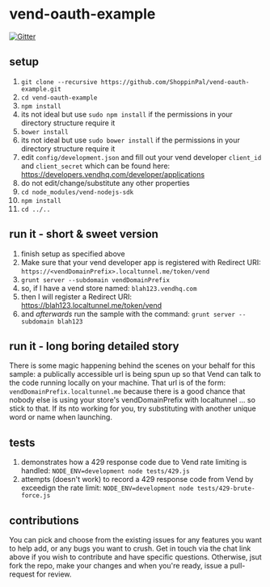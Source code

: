 # vend-oauth-example

[![Gitter](https://badges.gitter.im/Join%20Chat.svg)](https://gitter.im/shoppinpal/vend-oauth-example?utm_source=badge&utm_medium=badge&utm_campaign=pr-badge&utm_content=badge)

## setup
1. `git clone --recursive https://github.com/ShoppinPal/vend-oauth-example.git`
2. `cd vend-oauth-example`
3. `npm install`
  1. its not ideal but use `sudo npm install` if the permissions in your directory structure require it
4. `bower install`
  1. its not ideal but use `sudo bower install` if the permissions in your directory structure require it
5. edit `config/development.json` and fill out your vend developer `client_id` and `client_secret` which can be found here: https://developers.vendhq.com/developer/applications
  1. do not edit/change/substitute any other properties
7. `cd node_modules/vend-nodejs-sdk`
8. `npm install`
9. `cd ../..`

## run it - short & sweet version
1. finish setup as specified above
2. Make sure that your vend developer app is registered with Redirect URI: `https://<vendDomainPrefix>.localtunnel.me/token/vend`
3. `grunt server --subdomain vendDomainPrefix`
  1. so, if I have a vend store named: `blah123.vendhq.com`
  2. then I will register a Redirect URI: https://blah123.localtunnel.me/token/vend
  3. and *afterwards* run the sample with the command: `grunt server --subdomain blah123`

## run it - long boring detailed story
There is some magic happening behind the scenes on your behalf for this sample: a publically accessible url is being spun up so that Vend can talk to the code running locally on your machine. That url is of the form: `vendDomainPrefix.localtunnel.me` because there is a good chance that nobody else is using your store's vendDomainPrefix with localtunnel ... so stick to that. If its nto working for you, try substituting with another unique word or name when launching.

## tests
1. demonstrates how a 429 response code due to Vend rate limiting is handled: `NODE_ENV=development node tests/429.js`
2. attempts (doesn't work) to record a 429 response code from Vend by exceedign the rate limit: `NODE_ENV=development node tests/429-brute-force.js`

## contributions

You can pick and choose from the existing issues for any features you want to help add, or any bugs you want to crush. Get in touch via the chat link above if you wish to contribute and have specific questions. Otherwise, jsut fork the repo, make your changes and when you're ready, issue a pull-request for review.
